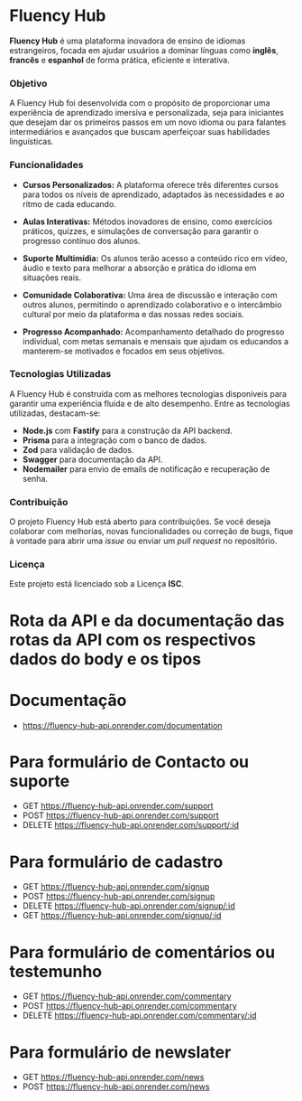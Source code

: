 # Fluency Hub

**Fluency Hub** é uma plataforma inovadora de ensino de idiomas estrangeiros, focada em ajudar usuários a dominar línguas como **inglês**, **francês** e **espanhol** de forma prática, eficiente e interativa. 

### Objetivo

A Fluency Hub foi desenvolvida com o propósito de proporcionar uma experiência de aprendizado imersiva e personalizada, seja para iniciantes que desejam dar os primeiros passos em um novo idioma ou para falantes intermediários e avançados que buscam aperfeiçoar suas habilidades linguísticas.

### Funcionalidades

- **Cursos Personalizados:** A plataforma oferece três diferentes cursos para todos os níveis de aprendizado, adaptados às necessidades e ao ritmo de cada educando.
  
- **Aulas Interativas:** Métodos inovadores de ensino, como exercícios práticos, quizzes, e simulações de conversação para garantir o progresso contínuo dos alunos.

- **Suporte Multimídia:** Os alunos terão acesso a conteúdo rico em vídeo, áudio e texto para melhorar a absorção e prática do idioma em situações reais.

- **Comunidade Colaborativa:** Uma área de discussão e interação com outros alunos, permitindo o aprendizado colaborativo e o intercâmbio cultural por meio da plataforma e das nossas redes sociais.

- **Progresso Acompanhado:** Acompanhamento detalhado do progresso individual, com metas semanais e mensais que ajudam os educandos a manterem-se motivados e focados em seus objetivos.

### Tecnologias Utilizadas

A Fluency Hub é construída com as melhores tecnologias disponíveis para garantir uma experiência fluida e de alto desempenho. Entre as tecnologias utilizadas, destacam-se:

- **Node.js** com **Fastify** para a construção da API backend.
- **Prisma** para a integração com o banco de dados.
- **Zod** para validação de dados.
- **Swagger** para documentação da API.
- **Nodemailer** para envio de emails de notificação e recuperação de senha.
  
### Contribuição

O projeto Fluency Hub está aberto para contribuições. Se você deseja colaborar com melhorias, novas funcionalidades ou correção de bugs, fique à vontade para abrir uma _issue_ ou enviar um _pull request_ no repositório.

### Licença

Este projeto está licenciado sob a Licença **ISC**.


# Rota  da API e da documentação das rotas da API com os respectivos dados  do body e os tipos
# Documentação
- https://fluency-hub-api.onrender.com/documentation

# Para formulário de Contacto ou suporte
- GET https://fluency-hub-api.onrender.com/support
- POST https://fluency-hub-api.onrender.com/support
- DELETE https://fluency-hub-api.onrender.com/support/:id

# Para formulário de cadastro
- GET https://fluency-hub-api.onrender.com/signup
- POST https://fluency-hub-api.onrender.com/signup
- DELETE https://fluency-hub-api.onrender.com/signup/:id
- GET https://fluency-hub-api.onrender.com/signup/:id

# Para formulário de comentários ou testemunho
- GET https://fluency-hub-api.onrender.com/commentary
- POST https://fluency-hub-api.onrender.com/commentary
- DELETE https://fluency-hub-api.onrender.com/commentary/:id

# Para formulário de newslater
- GET https://fluency-hub-api.onrender.com/news
- POST https://fluency-hub-api.onrender.com/news